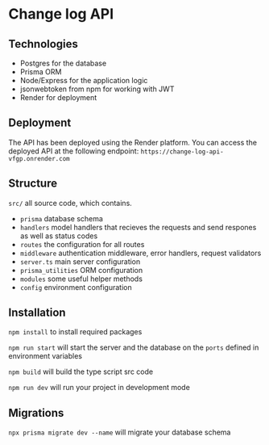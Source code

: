 # Change log API

## Technologies

* Postgres for the database
* Prisma ORM
* Node/Express for the application logic
* jsonwebtoken from npm for working with JWT
* Render for deployment

## Deployment

The API has been deployed using the Render platform. You can access the deployed API at the following endpoint: `https://change-log-api-vfgp.onrender.com`

## Structure

`src/` all source code, which contains.

* `prisma` database schema
* `handlers` model handlers that recieves the requests and send respones as well as status codes
* `routes` the configuration for all routes
* `middleware` authentication middleware, error handlers, request validators
* `server.ts` main server configuration
* `prisma_utilities` ORM configuration
* `modules` some useful helper methods
* `config` environment configuration

## Installation

`npm install` to install required packages

`npm run start` will start the server and the database on the `ports` defined in environment variables

`npm build` will build the type script src code

`npm run dev` will run your project in development mode

## Migrations

`npx prisma migrate dev --name` will migrate your database schema
